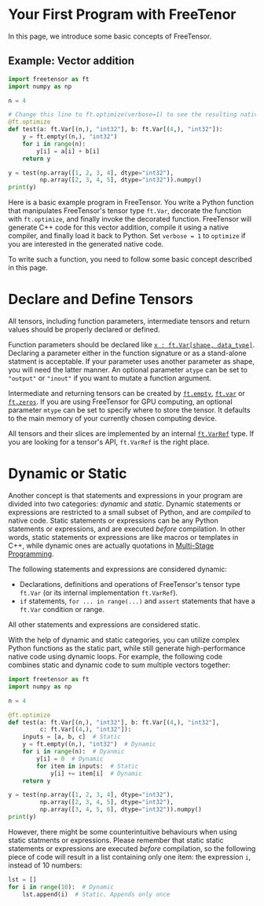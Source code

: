 # Your First Program with FreeTenor

In this page, we introduce some basic concepts of FreeTensor.

## Example: Vector addition

```python
import freetensor as ft
import numpy as np

n = 4

# Change this line to ft.optimize(verbose=1) to see the resulting native code
@ft.optimize
def test(a: ft.Var[(n,), "int32"], b: ft.Var[(4,), "int32"]):
    y = ft.empty((n,), "int32")
    for i in range(n):
        y[i] = a[i] + b[i]
    return y

y = test(np.array([1, 2, 3, 4], dtype="int32"),
         np.array([2, 3, 4, 5], dtype="int32")).numpy()
print(y)
```

Here is a basic example program in FreeTensor. You write a Python function that manipulates FreeTensor's tensor type `ft.Var`, decorate the function with `ft.optimize`, and finally invoke the decorated function. FreeTensor will generate C++ code for this vector addition, compile it using a native compiler, and finally load it back to Python. Set `verbose = 1` to `optimize` if you are interested in the generated native code.

To write such a function, you need to follow some basic concept described in this page.

# Declare and Define Tensors

All tensors, including function parameters, intermediate tensors and return values should be properly declared or defined.

Function parameters should be declared like [`x : ft.Var[shape, data_type]`](/api/#freetensor.core.transformer.Var). Declaring a parameter either in the function signature or as a stand-alone statment is acceptable. If your parameter uses another parameter as shape, you will need the latter manner. An optional parameter `atype` can be set to `"output"` or `"inout"` if you want to mutate a function argument.

Intermediate and returning tensors can be created by [`ft.empty`](/api/#freetensor.core.transformer.empty), [`ft.var`](/api/#freetensor.core.transformer.var) or [`ft.zeros`](/api/#freetensor.libop.constant.zeros). If you are using FreeTensor for GPU computing, an optional parameter `mtype` can be set to specify where to store the tensor. It defaults to the main memory of your currently chosen computing device.

All tensors and their slices are implemented by an internal [`ft.VarRef`](/api/#freetensor.core.expr.VarRef) type. If you are looking for a tensor's API, `ft.VarRef` is the right place.

# Dynamic or Static

Another concept is that statements and expressions in your program are divided into two categories: *dynamic* and *static*. Dynamic statements or expressions are restricted to a small subset of Python, and are *compiled* to native code. Static statements or expressions can be any Python statements or expressions, and are executed *before* compilation. In other words, static statements or expressions are like macros or templates in C++, while dynamic ones are actually quotations in [Multi-Stage Programming](https://en.wikipedia.org/wiki/Multi-stage_programming).

The following statements and expressions are considered dynamic:

- Declarations, definitions and operations of FreeTensor's tensor type `ft.Var` (or its internal implementation `ft.VarRef`).
- `if` statements, `for ... in range(...)` and `assert` statements that have a `ft.Var` condition or range.

All other statements and expressions are considered static.

With the help of dynamic and static categories, you can utilize complex Python functions as the static part, while still generate high-performance native code using dynamic loops. For example, the following code combines static and dynamic code to sum multiple vectors together:

```python
import freetensor as ft
import numpy as np

n = 4

@ft.optimize
def test(a: ft.Var[(n,), "int32"], b: ft.Var[(4,), "int32"],
         c: ft.Var[(4,), "int32"]):
    inputs = [a, b, c]  # Static
    y = ft.empty((n,), "int32")  # Dynamic
    for i in range(n):  # Dyanmic
        y[i] = 0  # Dynamic
        for item in inputs:  # Static
            y[i] += item[i]  # Dynamic
    return y

y = test(np.array([1, 2, 3, 4], dtype="int32"),
         np.array([2, 3, 4, 5], dtype="int32"),
         np.array([3, 4, 5, 6], dtype="int32")).numpy()
print(y)
```

However, there might be some counterintuitive behaviours when using static statments or expressions. Please remember that static static statements or expressions are executed *before* compilation, so the following piece of code will result in a list containing only one item: the expression `i`, instead of 10 numbers:

```python
lst = []
for i in range(10):  # Dynamic
    lst.append(i)  # Static. Appends only once
```
